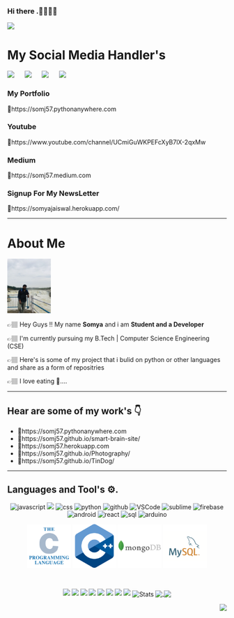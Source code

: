 ### Hi there .👋🏼👋🏼
<p align="left"> <img src="https://komarev.com/ghpvc/?username=somj57&label=MyProfileViews&color=blue&style=plastic%22%20alt=%somj57" /> </p>

# My Social Media Handler's
<a href="https://www.instagram.com/som.jaiswal.sj/"><img src="https://image.flaticon.com/icons/png/512/174/174855.png" width="25"/></a> &nbsp;&nbsp;&nbsp;&nbsp;
<a href="https://www.linkedin.com/in/somya-jaiswal-48b32b19b/"><img src="https://image.flaticon.com/icons/png/512/174/174857.png" width="25"/></a> &nbsp;&nbsp;&nbsp;&nbsp;
<a href="https://www.facebook.com/som.jaiswal.144/"> <img src="https://www.flaticon.com/svg/static/icons/svg/145/145802.svg" width="25"/></a>
&nbsp;&nbsp;&nbsp;&nbsp;
<a href="https://twitter.com/somj57"> <img src="https://image.flaticon.com/icons/svg/733/733579.svg" width="25"/></a>
<br>
<h3>My Portfolio</h3>
<p>🔗https://somj57.pythonanywhere.com</p>
<h3>Youtube</h3>
<p>🔗https://www.youtube.com/channel/UCmiGuWKPEFcXyB7lX-2qxMw</p>
<h3>Medium</h3>
<p>🔗https://somj57.medium.com</p>
<h3>Signup For My NewsLetter</h3>
<p>🔗https://somyajaiswal.herokuapp.com/</p>
<hr>

<h1><b>About Me</b></h1>
<img src="https://raw.githubusercontent.com/somj57/Somya-jaiswal/master/som7.jpg" width="100px;">

👉🏽 Hey Guys !! My name <b>Somya</b> and i am <b>Student and a Developer</b>

👉🏽 I'm currently pursuing my B.Tech | Computer Science Engineering (CSE)

👉🏽 Here's is some of my project that i bulid on python or other languages and share as a form of repositries

👉🏽 I love eating 🍚....
<hr>
<h2><b>Hear are some of my work's 👇 </b></h2> 
<ul>
  <li>🔗https://somj57.pythonanywhere.com</li>
  <li>🔗https://somj57.github.io/smart-brain-site/</li>
  <li>🔗https://somj57.herokuapp.com</li>
  <li>🔗https://somj57.github.io/Photography/</li>
  <li>🔗https://somj57.github.io/TinDog/</li>
  </ul>
<hr>
<h2><b>Languages and Tool's ⚙️. </b></h2> 

<!-- Gifs found on GIPHY made by @devrock -->
<p align="center">
  <img alt="javascript" src="https://media3.giphy.com/media/ln7z2eWriiQAllfVcn/200w.webp" width="100">
  <img alt-"html5" src="https://media.giphy.com/media/XAxylRMCdpbEWUAvr8/giphy.gif" width="100">
  <img alt="css" src="https://media.giphy.com/media/fsEaZldNC8A1PJ3mwp/giphy.gif" width="100">
  <img alt="python" src="https://i.giphy.com/media/LMt9638dO8dftAjtco/200.webp" width="100">
  <img alt="github" src="https://i.giphy.com/media/KzJkzjggfGN5Py6nkT/200.webp" width="100">
  <img alt="VSCode" src="https://i.giphy.com/media/IdyAQJVN2kVPNUrojM/200.webp" width="100">
  <img alt="sublime" src="https://media.giphy.com/media/jnDKffgCfGYOp6cMTK/giphy.gif" width="100">
  <img alt="firebase" src="https://media.giphy.com/media/Ri2TUcKlaOcaDBxFpY/giphy.gif" width="100">
  <img alt="android" src="https://media.giphy.com/media/Lmy23L3RkJ0sEWokRN/giphy.gif" width="100">
  <img alt="react" src="https://media.giphy.com/media/eNAsjO55tPbgaor7ma/giphy.gif" width="100">
  <img alt="sql" src="https://media.giphy.com/media/vISmwpBJUNYzukTnVx/giphy.gif" width="100">
  <img alt="arduino" src="https://media.giphy.com/media/mFDWuDppjQJjite6FS/giphy.gif" width="100">
</p>

<p align="center">
<img alt="C" width="100px" src="https://raw.githubusercontent.com/github/explore/80688e429a7d4ef2fca1e82350fe8e3517d3494d/topics/c/c.png" />
<img alt="CPP" width="100px" src="https://raw.githubusercontent.com/github/explore/80688e429a7d4ef2fca1e82350fe8e3517d3494d/topics/cpp/cpp.png" />
 <img alt="MongoDB" width="100px" src="https://raw.githubusercontent.com/github/explore/80688e429a7d4ef2fca1e82350fe8e3517d3494d/topics/mongodb/mongodb.png" />
  <img alt="MySQL" width="100px" src="https://raw.githubusercontent.com/github/explore/80688e429a7d4ef2fca1e82350fe8e3517d3494d/topics/mysql/mysql.png" />
</p>
<br>

<p align="center">
<img src="https://img.shields.io/badge/java-%23ED8B00.svg?&style=for-the-badge&logo=java&logoColor=white" width="100"/>
<img src="https://img.shields.io/badge/pandas%20-%23150458.svg?&style=for-the-badge&logo=pandas&logoColor=white" width="100"/>
<img src="https://img.shields.io/badge/bootstrap%20-%23563D7C.svg?&style=for-the-badge&logo=bootstrap&logoColor=white" width="100"/>
<img src="https://img.shields.io/badge/jquery%20-%230769AD.svg?&style=for-the-badge&logo=jquery&logoColor=white" width="100"/>
<img src="https://img.shields.io/badge/adobe%20-%23FF0000.svg?&style=for-the-badge&logo=adobe&logoColor=white" width="100"/>
<img src="https://img.shields.io/badge/adobe%20photoshop%20-%2331A8FF.svg?&style=for-the-badge&logo=adobe%20photoshop&logoColor=white" width="100"/>
<img src="https://img.shields.io/badge/git%20-%23F05033.svg?&style=for-the-badge&logo=git&logoColor=white" width="100"/>
<img src="https://img.shields.io/badge/Jupyter%20-%23F37626.svg?&style=for-the-badge&logo=Jupyter&logoColor=white" width="100"/>

<img align="center" alt="Stats" src="https://github-readme-stats.vercel.app/api?username=somj57&show_icons=true&theme=dark&hide=issues&hide_border=true&hide_title=true&count_private=true" >

<a href="https://github.com/anuraghazra/github-readme-stats">
  <!-- Change the `github-readme-stats.anuraghazra1.vercel.app` to `github-readme-stats.vercel.app`  -->
  <img align="center" src="https://github-readme-stats.anuraghazra1.vercel.app/api/top-langs/?username=somj57&layout=compact&theme=material-palenight" />
</a>

<a href="https://github.com/anuraghazra/anuraghazra.github.io">
  <!-- Change the `github-readme-stats.anuraghazra1.vercel.app` to `github-readme-stats.vercel.app`  -->
  <img align="center" src="https://github-readme-stats.anuraghazra1.vercel.app/api/pin/?username=somj57&repo=smart-brain-site&theme=material-palenight" />
</a>

</p>

<p align="right">
  <a href="#">
      <img src="http://estruyf-github.azurewebsites.net/api/VisitorHit?user=somj57&repo=github-visitors-badge&countColor=%237B1E7A" />
   </a>
</p>

